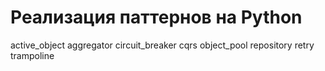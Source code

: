 # Реализация паттернов на Python

active_object
aggregator
circuit_breaker
cqrs
object_pool
repository
retry
trampoline
